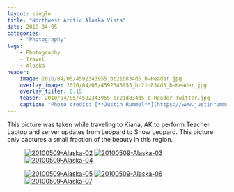 ```yaml
---
layout: single
title: "Northwest Arctic Alaska Vista"
date: 2010-04-05
categories:
    - "Photography"
tags:
    - Photography
    - Travel
    - Alaska
header:
    image: 2010/04/05/4592343955_bc21d834d5_b-Header.jpg				# Twitter (use 'teaser')
    overlay_image: 2010/04/05/4592343955_bc21d834d5_b-Header.jpg		# Article header at 2048x768
    overlay_filter: 0.15
    teaser: 2010/04/05/4592343955_bc21d834d5_b-Header-Twitter.jpg 		# Shrink image to 575 width
    caption: "Photo credit: [**Justin Rummel**](https://www.justinrummel.com)"
---
```


This picture was taken while traveling to Kiana, AK to perform Teacher Laptop and server updates from Leopard to Snow Leopard. This picture only captures a small fraction of the beauty in this region.

<figure class="third">
<a href="https://www.flickr.com/photos/justinrummel/4592342279/"><img src="https://farm2.static.flickr.com/1050/4592342279_8febd694a3_m.jpg" title="20100509-Alaska-02" /></a>
<a href="https://www.flickr.com/photos/justinrummel/4592961838/"><img src="https://farm2.static.flickr.com/1138/4592961838_f41308afb1_m.jpg" title="20100509-Alaska-03" /></a>
<a href="https://www.flickr.com/photos/justinrummel/4592962182/"><img src="https://farm5.static.flickr.com/4004/4592962182_56bf61c533_m.jpg" title="20100509-Alaska-04" /></a>
</figure>
<figure class="third">
<a href="https://www.flickr.com/photos/justinrummel/4592962526/"><img src="https://farm4.static.flickr.com/3536/4592962526_71c2d4def9_m.jpg" title="20100509-Alaska-05" /></a>
<a href="https://www.flickr.com/photos/justinrummel/4592962850/"><img src="https://farm2.static.flickr.com/1259/4592962850_1bfcefb980_m.jpg" title="20100509-Alaska-06" /></a>
<a href="https://www.flickr.com/photos/justinrummel/4592343955/"><img src="https://farm5.static.flickr.com/4008/4592343955_bc21d834d5_m.jpg" title="20100509-Alaska-07" /></a>
</figure>
<figure class="third">

